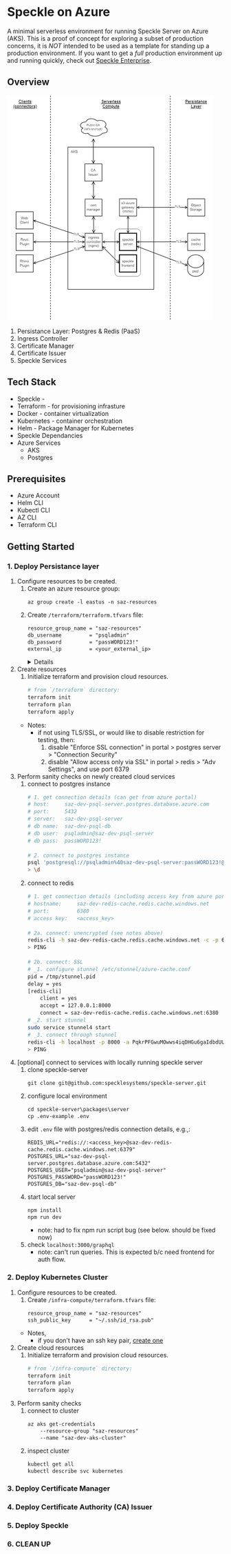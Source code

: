 # Speckle on Azure

A minimal serverless environment for running Speckle Server on Azure (AKS). This is a proof of concept for exploring a subset of production concerns, it is *NOT* intended to be used as a template for standing up a production environment. If you want to get a *full* production environment up and running quickly, check out [Speckle Enterprise](https://speckle.systems/getstarted/). 

## Overview

![](.\images\speckle-aks-highlevel.drawio.png)

1. Persistance Layer: Postgres & Redis (PaaS)
2. Ingress Controller
3. Certificate Manager
4. Certificate Issuer
5. Speckle Services

## Tech Stack

* Speckle - 
* Terraform - for provisioning infrasture
* Docker - container virtualization
* Kubernetes - container orchestration
* Helm - Package Manager for Kubernetes
* Speckle Dependancies
* Azure Services
    * AKS
    * Postgres

## Prerequisites

* Azure Account
* Helm CLI
* Kubectl CLI
* AZ CLI
* Terraform CLI

## Getting Started

### 1. Deploy Persistance layer

1. Configure resources to be created.
    1. Create an azure resource group:
        ```
        az group create -l eastus -n saz-resources
        ```
    1. Create `/terraform/terraform.tfvars` file:
        ```
        resource_group_name = "saz-resources"
        db_username         = "psqladmin"
        db_password         = "passWORD123!"
        external_ip         = <your_external_ip>
        ``` 
        <details> Notes, 
            * resource_group_name is from step 1
            * db_username/password can be anything
            * can get your external ip with: `curl "http://myexternalip.com/raw"`
        <details>
1. Create resources
    1. Initialize terraform and provision cloud resources. 
        ```sh
        # from `/terraform` directory:
        terraform init
        terraform plan
        terraform apply
        ```
    * Notes:
        * if not using TLS/SSL, or would like to disable restriction for testing, then: 
            1. disable "Enforce SSL connection" in portal > postgres server > "Connection Security"
            2. disable "Allow access only via SSL" in portal > redis > "Adv Settings", and use port 6379
1. Perform sanity checks on newly created cloud services
    1. connect to postgres instance
        ```sh
        # 1. get connection details (can get from azure portal)
        # host:     saz-dev-psql-server.postgres.database.azure.com
        # port:     5432
        # server:   saz-dev-psql-server
        # db name:  saz-dev-psql-db
        # db user:  psqladmin@saz-dev-psql-server
        # db pass:  passWORD123!

        # 2. connect to postgres instance
        psql 'postgresql://psqladmin%40saz-dev-psql-server:passWORD123!@saz-dev-psql-server.postgres.database.azure.com:5432/saz-dev-psql-db'
        > \d
        ```
    1. connect to redis
        ```sh
        # 1. get connection details (including access key from azure portal)
        # hostname:     saz-dev-redis-cache.redis.cache.windows.net
        # port:         6380
        # access key:   <access_key>

        # 2a. connect: unencrypted (see notes above)
        redis-cli -h saz-dev-redis-cache.redis.cache.windows.net -c -p 6379 -a <access_key>
        > PING

        # 2b. connect: SSL
        # _1. configure stunnel /etc/stunnel/azure-cache.conf
        pid = /tmp/stunnel.pid
        delay = yes
        [redis-cli]
            client = yes
            accept = 127.0.0.1:8000
            connect = saz-dev-redis-cache.redis.cache.windows.net:6380
        # _2. start stunnel
        sudo service stunnel4 start
        # _3. connect through stunnel
        redis-cli -h localhost -p 8000 -a PqkrPFGwuMOwws4iqDHGu6gaIdbdUUJFRAzCaHjJoOA=
        > PING
        ```
1. [optional] connect to services with locally running speckle server
    1. clone speckle-server
        ```
        git clone git@github.com:specklesystems/speckle-server.git
        ```
    1. configure local environment
        ```
        cd speckle-server\packages\server
        cp .env-example .env
        ```
    1. edit `.env` file with postgres/redis connection details, e.g.,:
        ```
        REDIS_URL="redis://:<access_key>@saz-dev-redis-cache.redis.cache.windows.net:6379"
        POSTGRES_URL="saz-dev-psql-server.postgres.database.azure.com:5432"
        POSTGRES_USER="psqladmin@saz-dev-psql-server"
        POSTGRES_PASSWORD="passWORD123!"
        POSTGRES_DB="saz-dev-psql-db"
        ```
    1. start local server
        ```
        npm install
        npm run dev
        ```
        * note: had to fix npm run script bug (see below. should be fixed now)    
    1. check `localhost:3000/graphql`
        * note: can't run queries. This is expected b/c need frontend for auth flow.

### 2. Deploy Kubernetes Cluster

1. Configure resources to be created.
    1. Create `/infra-compute/terraform.tfvars` file:
        ```
        resource_group_name = "saz-resources"
        ssh_public_key      = "~/.ssh/id_rsa.pub"
        ``` 
    * Notes, 
        * if you don't have an ssh key pair, [create one](https://docs.microsoft.com/en-us/azure/virtual-machines/linux/ssh-from-windows#create-an-ssh-key-pair)
1. Create cloud resources
    1. Initialize terraform and provision cloud resources. 
        ```sh
        # from `/infra-compute` directory:
        terraform init
        terraform plan
        terraform apply
        ```
1. Perform sanity checks
    1. connect to cluster
        ```
        az aks get-credentials 
            --resource-group "saz-resources" 
            --name "saz-dev-aks-cluster"
        ```
    1. inspect cluster
        ```
        kubectl get all
        kubectl describe svc kubernetes
        ```

### 3. Deploy Certificate Manager
### 4. Deploy Certificate Authority (CA) Issuer
### 5. Deploy Speckle
### 6. CLEAN UP
